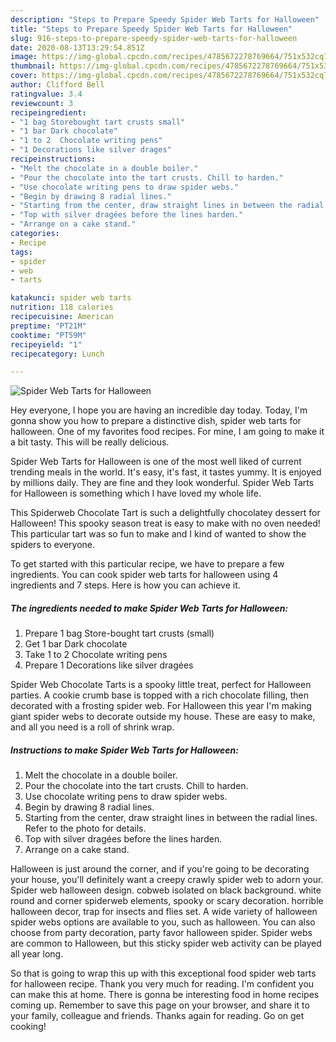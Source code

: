 ```yaml
---
description: "Steps to Prepare Speedy Spider Web Tarts for Halloween"
title: "Steps to Prepare Speedy Spider Web Tarts for Halloween"
slug: 916-steps-to-prepare-speedy-spider-web-tarts-for-halloween
date: 2020-08-13T13:29:54.851Z
image: https://img-global.cpcdn.com/recipes/4785672278769664/751x532cq70/spider-web-tarts-for-halloween-recipe-main-photo.jpg
thumbnail: https://img-global.cpcdn.com/recipes/4785672278769664/751x532cq70/spider-web-tarts-for-halloween-recipe-main-photo.jpg
cover: https://img-global.cpcdn.com/recipes/4785672278769664/751x532cq70/spider-web-tarts-for-halloween-recipe-main-photo.jpg
author: Clifford Bell
ratingvalue: 3.4
reviewcount: 3
recipeingredient:
- "1 bag Storebought tart crusts small"
- "1 bar Dark chocolate"
- "1 to 2  Chocolate writing pens"
- "1 Decorations like silver drages"
recipeinstructions:
- "Melt the chocolate in a double boiler."
- "Pour the chocolate into the tart crusts. Chill to harden."
- "Use chocolate writing pens to draw spider webs."
- "Begin by drawing 8 radial lines."
- "Starting from the center, draw straight lines in between the radial lines. Refer to the photo for details."
- "Top with silver dragées before the lines harden."
- "Arrange on a cake stand."
categories:
- Recipe
tags:
- spider
- web
- tarts

katakunci: spider web tarts 
nutrition: 118 calories
recipecuisine: American
preptime: "PT21M"
cooktime: "PT59M"
recipeyield: "1"
recipecategory: Lunch

---
```



![Spider Web Tarts for Halloween](https://img-global.cpcdn.com/recipes/4785672278769664/751x532cq70/spider-web-tarts-for-halloween-recipe-main-photo.jpg)

Hey everyone, I hope you are having an incredible day today. Today, I'm gonna show you how to prepare a distinctive dish, spider web tarts for halloween. One of my favorites food recipes. For mine, I am going to make it a bit tasty. This will be really delicious.

Spider Web Tarts for Halloween is one of the most well liked of current trending meals in the world. It's easy, it's fast, it tastes yummy. It is enjoyed by millions daily. They are fine and they look wonderful. Spider Web Tarts for Halloween is something which I have loved my whole life.

This Spiderweb Chocolate Tart is such a delightfully chocolatey dessert for Halloween! This spooky season treat is easy to make with no oven needed! This particular tart was so fun to make and I kind of wanted to show the spiders to everyone.


To get started with this particular recipe, we have to prepare a few ingredients. You can cook spider web tarts for halloween using 4 ingredients and 7 steps. Here is how you can achieve it.

<!--inarticleads1-->

##### The ingredients needed to make Spider Web Tarts for Halloween:

1. Prepare 1 bag Store-bought tart crusts (small)
1. Get 1 bar Dark chocolate
1. Take 1 to 2  Chocolate writing pens
1. Prepare 1 Decorations like silver dragées


Spider Web Chocolate Tarts is a spooky little treat, perfect for Halloween parties. A cookie crumb base is topped with a rich chocolate filling, then decorated with a frosting spider web. For Halloween this year I&#39;m making giant spider webs to decorate outside my house. These are easy to make, and all you need is a roll of shrink wrap. 

<!--inarticleads2-->

##### Instructions to make Spider Web Tarts for Halloween:

1. Melt the chocolate in a double boiler.
1. Pour the chocolate into the tart crusts. Chill to harden.
1. Use chocolate writing pens to draw spider webs.
1. Begin by drawing 8 radial lines.
1. Starting from the center, draw straight lines in between the radial lines. Refer to the photo for details.
1. Top with silver dragées before the lines harden.
1. Arrange on a cake stand.


Halloween is just around the corner, and if you&#39;re going to be decorating your house, you&#39;ll definitely want a creepy crawly spider web to adorn your. Spider web halloween design. cobweb isolated on black background. white round and corner spiderweb elements, spooky or scary decoration. horrible halloween decor, trap for insects and flies set. A wide variety of halloween spider webs options are available to you, such as halloween. You can also choose from party decoration, party favor halloween spider. Spider webs are common to Halloween, but this sticky spider web activity can be played all year long. 

So that is going to wrap this up with this exceptional food spider web tarts for halloween recipe. Thank you very much for reading. I'm confident you can make this at home. There is gonna be interesting food in home recipes coming up. Remember to save this page on your browser, and share it to your family, colleague and friends. Thanks again for reading. Go on get cooking!
